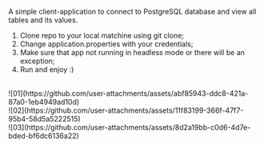 A simple client-application to connect to PostgreSQL database and view all tables and its values.
1. Clone repo to your local matchine using git clone;
2. Change application.properties with your credentials;
3. Make sure that app not running in headless mode or there will be an exception;
4. Run and enjoy :)
 <br />
![01](https://github.com/user-attachments/assets/abf85943-ddc8-421a-87a0-1eb4949ad10d)
 <br />
![02](https://github.com/user-attachments/assets/11f83199-366f-47f7-95b4-58d5a5222515)
 <br />
![03](https://github.com/user-attachments/assets/8d2a19bb-c0d6-4d7e-bded-bf6dc6136a22)

 <br />
